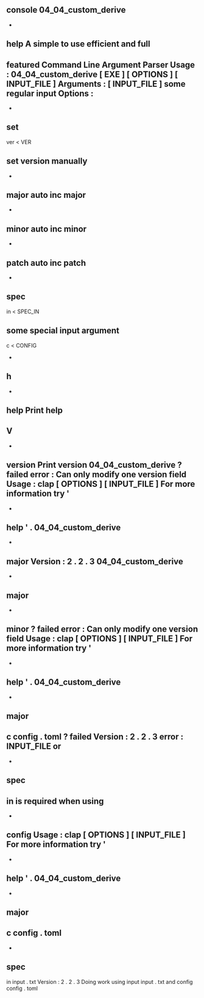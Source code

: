 console
04_04_custom_derive
-
-
help
A
simple
to
use
efficient
and
full
-
featured
Command
Line
Argument
Parser
Usage
:
04_04_custom_derive
[
EXE
]
[
OPTIONS
]
[
INPUT_FILE
]
Arguments
:
[
INPUT_FILE
]
some
regular
input
Options
:
-
-
set
-
ver
<
VER
>
set
version
manually
-
-
major
auto
inc
major
-
-
minor
auto
inc
minor
-
-
patch
auto
inc
patch
-
-
spec
-
in
<
SPEC_IN
>
some
special
input
argument
-
c
<
CONFIG
>
-
h
-
-
help
Print
help
-
V
-
-
version
Print
version
04_04_custom_derive
?
failed
error
:
Can
only
modify
one
version
field
Usage
:
clap
[
OPTIONS
]
[
INPUT_FILE
]
For
more
information
try
'
-
-
help
'
.
04_04_custom_derive
-
-
major
Version
:
2
.
2
.
3
04_04_custom_derive
-
-
major
-
-
minor
?
failed
error
:
Can
only
modify
one
version
field
Usage
:
clap
[
OPTIONS
]
[
INPUT_FILE
]
For
more
information
try
'
-
-
help
'
.
04_04_custom_derive
-
-
major
-
c
config
.
toml
?
failed
Version
:
2
.
2
.
3
error
:
INPUT_FILE
or
-
-
spec
-
in
is
required
when
using
-
-
config
Usage
:
clap
[
OPTIONS
]
[
INPUT_FILE
]
For
more
information
try
'
-
-
help
'
.
04_04_custom_derive
-
-
major
-
c
config
.
toml
-
-
spec
-
in
input
.
txt
Version
:
2
.
2
.
3
Doing
work
using
input
input
.
txt
and
config
config
.
toml
